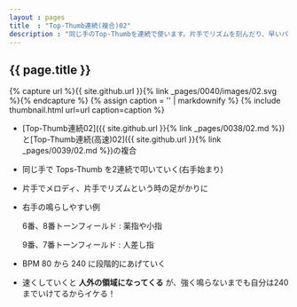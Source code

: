 ```yaml
---
layout : pages
title  : "Top-Thumb連続(複合)02"
description : "同じ手のTop-Thumbを連続で使います。片手でリズムを刻んだり、早いパッセージを弾くための前段階練習になる、はず。途中で8分になります。"
---
```


## {{ page.title }}

{% capture url %}{{ site.github.url }}{% link _pages/0040/images/02.svg %}{% endcapture %}
{% assign caption = '' | markdownify %}
{% include thumbnail.html url=url caption=caption %}

* [Top-Thumb連続02]({{ site.github.url }}{% link _pages/0038/02.md %})と[Top-Thumb連続(高速)02]({{ site.github.url }}{% link _pages/0039/02.md %})の複合
* 同じ手で Tops-Thumb を2連続で叩いていく(右手始まり)
* 片手でメロディ、片手でリズムという時の足がかりに
* 右手の鳴らしやすい例
 
  6番、8番トーンフィールド
  : 薬指や小指

  9番、7番トーンフィールド
  : 人差し指
* BPM 80 から 240 に段階的にあげていく
* 速くしていくと **人外の領域になってくる** が、強く鳴らないまでも自分は240までいけてるからイケる！